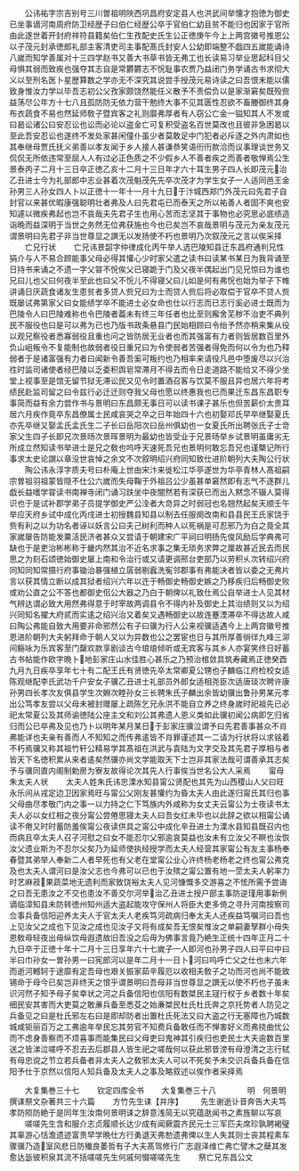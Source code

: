 <!-- { "loadSidebar": true } -->
　　公讳祐字宗吉别号三川曽祖明陜西巩昌府安定县人也洪武间举懐才抱徳为御史已坐事谪河南周府防卫经歴子曰伯仁经歴公卒于官伯仁幼且贫不能归也因家于官所由此遂世着开封府祥符县籍矣伯仁生孜配史氏生公正徳庚午今上上两宫徽号推恩公以子茂元封承徳郎礼部主客清吏司主事配髙氏封安人公幼即端整不戯四五嵗能诵诗八嵗而知学善属对十三四学赵书又善大书草书皆无弗工也长读易习举业思起科目父母惧其弱而致疾也强夺其志自是常欝欝志不恱耻事农贾乃益闭门务学诵古书求彻大义以至刑名医卜星歴算数之学亦无不深究其说尝手授茂元易诗读之曰吾恨未能以儒致身惟汝力学以毕吾志初公父孜家颇饶然能任义散予不责偿负以是家渐窘矣既殁赀益荡尽公年方十七八且孤防防无依力营干勉终大事不见其匮性忍欲不畜媵御终其身布衣蔬食不易也然延师敎子暨宾客之礼则靡弗厚者有人窃公亡金一镒知其人不发或曰曷讼诸公曰安忍讼也讼而必论以盗金亡可复积受盗名百世莫改也且彼非急困曷以至此吾安忍讼也遂终不发处家甚闲僮仆虽少者莫敢足中门犯者必斥逐之外内肃如也其奉继母贾氏抚义弟善以孝友闻于乡人接人甚谦恭笑语衎衎款洽而议事理谈世务又侃侃无所依违常至屈人人有过必正色质之不少假乡人不善者疾之而善者敬惮焉公生景泰丙子二月十三日卒正徳乙亥十二月十三日年才六十耳生男子四人长即茂元治乙丑进士今为礼部郎中志业甚着次茂魁茂先先卒次茂才为学生女子一人适同邑王金孙男三人孙女四人卜以正徳十一年十一月十九日于汴城西郑门外茂元曰先君子自封官以来甚优暇康强聪明壮者弗及人曰先君屯已而泰天之所以祐善人者固不爽也安知遽以微疾弗起也岂不哀哉夫先君子生也用心苦而志坚其于事物也必究思必底绩造诣晩而益深明于当世之务然无位弗获施也今也已矣岂不哀哉景明与茂元为亲友茂元谓景明曰先君子非当世尊显之譔无以发扬使不朽也景明乃次叙茂元之言以俟采择
　　亡兄行状
　　亡兄讳景韶字仲律成化丙午举人选巴陵知县迁东昌府通判兄性狷介与人不易合顾能事父母必得其懽心少时家父遣之读书曰读某书某日为我背诵至日持书来诵之不遗一字父甞不恱俟父已寝跪于门及父夜半偶起出门见兄惊曰为谁也兄曰儿也父曰何夜半至此也曰父不恱儿不得寝父曰儿如是何有弗恱也始为举子下帷讲诵日厌蔬食诸友生患贫者多贷人赀兄曰为士而贷人赀后将必取偿于官卒不贷人赀既屡试弗第家父曰女能绩学卒不能进士必女命也仕以行志而已志行奚必进士既而为巴陵令人曰巴陵难称也令巴陵者葢未有终三年任者也比至则廨舍芜秽不治吏不典列民不服役也曰是可以弗为已也乃版书政条悬县门民始相顾曰令绐予然亦稍来集从役以观兄察役者悉寡弱役且重也问之皆防居无业者也而其强富有力者则皆居数百里外负山岨叛令不复能制也故弱者役日重兄曰为令使弱者苦强者得免而何以令为也乃释弱者于是诸富强有力者曰闻新令善吾奚可叛约也乃相率来请役凡邑中堕废尽以兴治徃时监司诸使者经巴陵以乏委积舆皂常滞月不得去而令日走道路不能给又不得少坐堂上视事至是馆无留节狱无滞讼民又见令时置酒召客与饮莫不服且异也居六年将考绩民赴监司留之曰令兹行必迁迁则夺我父母也愿以终惠我也已而果迁东昌东昌职专事简而益有余力尝作书与景明曰东昌颇无事日可以读书课子甚乐也但苦薪价太贵耳居六月疾作竟卒东昌僚属士民咸哀哭之卒之日年始四十六也初娶邓氏早卒继娶夏氏亦先卒继又娶孟氏孟氏生二子长曰岳阳次曰岳州俱幼也一女夏氏所出聘张氏子士竒家父生四子长即兄次景旸次景晖景明为最幼也皆受业于兄景旸举乡试景明虽庸劣无所成立然知读书举进士是兄之敎也呜呼天速死吾兄也景明何敢忘吾兄也谨槩记所行事求太史论譔以章没世哀悼之余文不次叙明绍兴府同知致仕进阶朝列大夫陶公行状
　　陶公讳永淳字质夫号曰朴庵上世由宋汴来徙松江华亭遂世为华亭青林人髙祖嗣宗曽祖羽祖蒙皆隠不仕公六嵗而失母鞠于外祖吕公少虽甚单窘然即有志气不逐群儿戯长益嗜学甞读书南禅寺闭门诵习趺坐中夜闇然若有深获已而出入黙念不辍人莫得识也于是试补郡学弟子员提学御史严公洤者大竒异之时弱冠也名翘然起矣天顺壬午举应天府乡试中成化丙戌进士初授魏县知县以制去任服阕改南和县县民王氏家饶于赀有利之以为功名者诬以妖言公曰夫己树利而种人以死祸是可忍邪乃为白之竟全其家嵗屡告防能发粟活民济者甚众又尝请于朝建宋广平祠曰明扬先俊风励后学典弗可缺也于是吏治彬彬称于畿内然其治不近名求事之集无琐务求弊之厘故甚近民去而民思之为刻石颂徳始御史屡上南和令治行或又请更调邢台吏部乃以劳积乆次转绍兴府同知同知常摄行府事锄治暴强植立孱弱剔蠧洗寃邻郡事有弗能决者皆以委之无弗片言以获其情立断以成其狱者绍兴六年以迕于畅御史畅御史嫉之乃移疾归后畅御史败或劝公直之公不答也都御史佀公大器之乃白于朝俾以礼致仕焉公自举进士人见其材气辨达谓必致大用然弗得意于时宰故两调县令不得内补及御史上其治绩则又以为绍兴同知名擢大府贰而实逺之绍兴治又着矣又遇畅御史以故连蹇湮滞卒不得达故人咸曰陶公弗能自致大用要非命邪然公有子曰骥为行人公来视骥适遇今上上两宫徽号推恩进阶朝列大夫躬拜命于朝人又以为异数也公之罢宦也日与其所厚善徜徉九峰三泖间觞咏为乐宾客至门罄欢款享剧谈古今琅琅倾听或无宾客与其乡人亦宴笑终日好蓄古书帖能作欧字晩卜地彭家庄山水佳胜心甚乐之乃预治棺敛具筑寿藏焉正徳癸酉九月九日疾卒享年七十有二配王氏有贤徳先卒太常卿夏公甥也子麟临江府检校女适陈观继配李氏武功千户安女子骥乙丑进士礼部员外郎女适相尧臣次适唐琰次聘许康孙男四长孝次友俱县学生次婣次睦孙女三长聘朱氏子麟出余皆幼骥出鲁孙男某元孝出公笃孝友尝以父母未被封赠屡上疏陈乞兄永洪不能自立养之终身嵗时祀祖先已必祀太常夏公及其师谕徳陆公座主文和刘公其弗遗人恩义类如此骥初闻公病即乞归省归而公已卒弗及见也乃卜以明年某月某日于彭家庄骥泣谓予曰先君善事甚众不肖弗能详也夫亲有善而人不知知之而传弗逺皆不肖罪谨述其一二请为行状将以求铭着不朽焉骥又称其祖竹轩公精易学其髙祖在洪武与袁陆为文字交及其先君子厚相与者皆天下名徳积累从来者逺矣然骥亦尚文学能取天下士岂非其家法哉可谓善承其志矣予与骥同直内阁制勅房为寮友故得论次其先人行事俟当世名公大人采焉
　　甯母朱太夫人状
　　太夫人姓朱氏讳忠溧水知县甯公贤配也其先为山西稷山人父曰旺永乐间从戎定边卫因家焉旺与甯公父刚友甚懽约为昏太夫人由此遂归甯氏其归也事父母曲尽孝敬门内之事一以力持之仁下笃族内外咸称为女丈夫云甯公为士夜读书太夫人必以女红相之夜分甯公尝倦思寝太夫人曰吾女红未毕也以此辞之欲以相甯公诵读不倦又时时蓄防羞俟甯公夜读供具之甯公中成化辛丑进士为溧水县知县既召内也而病且卒太夫人召子河慰之曰女不能忍尔父邪逾哀莫益也汝未有立汝父不瞑也汝恢汝父遗业斯为不忍尔父矣乃为延师使执经授学而太夫人经营其家甯公有友主事杨奉春暨其弟举人奉新二人者早死也有父老在堂甯公业心许终杨老杨老之终也甯公弗克及也太夫人谓河曰是汝父志也今弗可以已也于汝殡之甯公置有地一茔太夫人躬率力时艺麻菽果蔬菜地无遗利而家致饶裕太夫人见河慷慨多交游喜之不恡所需予尝诲之曰吾无患汝之不交也患汝不善交尔河举治乙丑进士授户部主事防逆瑾用事新例谪临漳知县未防转徳州知州适大盗起能攻守保州人将臣大吏多倚之寻升河南按察司佥事兵备信阳迎养太夫人于官太夫人老疾笃河疏病归奉太夫人还疾益笃嘱河曰吾也上见汝父之成也下见汝之成也见汝子又将有成矣吾无恨矣惟汝之单嗣妻孥群小毋失恩敎毋轻夜出毋纵饮毋遐遗故旧吾没之后毋为佛事言竟乃絶生正统十四年正月二十九日卒于正徳十年十二月十三日享年六十七嵗子一人即河也孙男子四人曰平曰中曰半曰巾孙女一曽孙男一曰宪郎河以是年二月十一日卜河曰呜呼亡父之仕也未六年而逝河轗轲于途靡有定吾母也艰关振家茹辛履厄以收相夫敎子之功而河也尚不能致锡命于母今已矣岂非终天之恨乎谓景明曰吾母非当世尊显之譔无以使不朽也子虽未识河然子知予母子矣幸状之河之兵备信阳也信阳有数桀民主冦行权于乡者数十年矣细民安其害而大吏莫之敢亷兵备至悉芟之始亷桀民杜氏杜氏奔之京托势者人防见之兵备见之曰是杜氏邪左右曰是即却防者出置杜氏死法又曰大盗之行无塞障也乃城数城咸钜丽百万之工弗逾年举民忘其劳官不知费兵备敢任而不惮害好义而弗挠曲忧公而不虑身善察而不烦喜事而能集民曰父母吏曰鬼神其引疾归也吏民士大夫逾数百里送之皆涕泣嗟呼不忍去去后郡县人皆生祀之嗟哉何以获此邪昔滂有母澄清之志行轼有母忠谠之节立若兵备者非太夫人之敎邪太夫人可以不死矣予未交识兵备兵备在信阳予仕于京然以信阳人知兵备及太夫人之事及略叙述以俟作者采择焉








　　大复集巻三十七
　　钦定四库全书
　　大复集巻三十八　　　　明　何景明　撰诔祭文杂著共三十六篇
　　方竹先生诔【并序】
　　先生谢逝讣音奔告大夫笃孝防陨防絶于是同年生汝南何景明诔之辞意浅简无以究蕴逖闻书之素旌聊以写哀
　　嗟嗟先生含和服介志贞履顺长达少成有闻厥震齐民元士三军匹夫席珍孰聘褐璧其辜游心恬澹遗迹富贵早学晩仕方行勇退天弗愸遗弗俾以生人失其则士丧其程素车骤骥乃造室风悲日防殱良萎哲有子大夫髙驾修行广志遐泽维亡弗亡譬木之蘖其发愈达毖彼积泉其流不括嗟嗟先生何戚何惙嗟嗟先生
　　祭亡兄东昌公文
